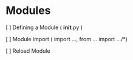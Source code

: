 # Modules

[ ] Defining a Module ( __init__.py )

[ ] Module import ( import ..., from ... import .../*)

[ ] Reload Module

